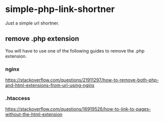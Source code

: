 # simple-php-link-shortner

Just a simple url shortner.


## remove .php extension

You will have to use one of the following guides to remove the .php extension.

### nginx
https://stackoverflow.com/questions/21911297/how-to-remove-both-php-and-html-extensions-from-url-using-nginx

### .htaccess
https://stackoverflow.com/questions/16919526/how-to-link-to-pages-without-the-html-extension
